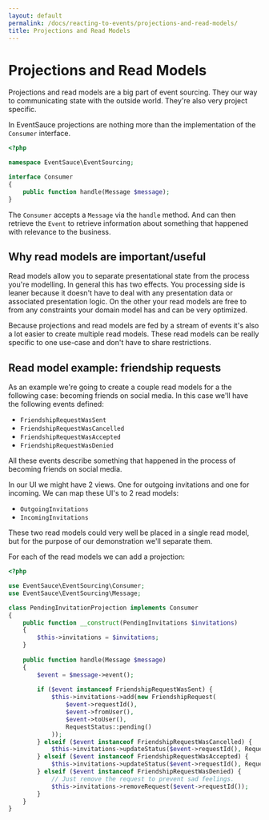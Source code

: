 ```yaml
---
layout: default
permalink: /docs/reacting-to-events/projections-and-read-models/
title: Projections and Read Models
---
```


# Projections and Read Models

Projections and read models are a big part of event sourcing. They
our way to communicating state with the outside world. They're also
very project specific.

In EventSauce projections are nothing more than the implementation of
the `Consumer` interface.

```php
<?php

namespace EventSauce\EventSourcing;

interface Consumer
{
    public function handle(Message $message);
}
```

The `Consumer` accepts a `Message` via the `handle` method. And can
then retrieve the `Event` to retrieve information about something
that happened with relevance to the business.

## Why read models are important/useful

Read models allow you to separate presentational state from the process
you're modelling. In general this has two effects. You processing side
is leaner because it doesn't have to deal with any presentation data or
associated presentation logic. On the other your read models are free
to from any constraints your domain model has and can be very optimized.

Because projections and read models are fed by a stream of events it's
also a lot easier to create multiple read models. These read models can
be really specific to one use-case and don't have to share restrictions.

## Read model example: friendship requests

As an example we're going to create a couple read models for a the
following case: becoming friends on social media. In this case we'll have
the following events defined:

* `FriendshipRequestWasSent`
* `FriendshipRequestWasCancelled`
* `FriendshipRequestWasAccepted`
* `FriendshipRequestWasDenied`

All these events describe something that happened in the process of becoming
friends on social media.

In our UI we might have 2 views. One for outgoing invitations and one for incoming.
We can map these UI's to 2 read models:

* `OutgoingInvitations`
* `IncomingInvitations`

These two read models could very well be placed in a single read model, but for the
purpose of our demonstration we'll separate them.

For each of the read models we can add a projection:

```php
<?php

use EventSauce\EventSourcing\Consumer;
use EventSauce\EventSourcing\Message;

class PendingInvitationProjection implements Consumer
{
    public function __construct(PendingInvitations $invitations)
    {
        $this->invitations = $invitations;
    }
    
    public function handle(Message $message)
    {
        $event = $message->event();
        
        if ($event instanceof FriendshipRequestWasSent) {
            $this->invitations->add(new FriendshipRequest(
                $event->requestId(),
                $event->fromUser(),
                $event->toUser(),
                RequestStatus::pending()
            ));
        } elseif ($event instanceof FriendshipRequestWasCancelled) {
            $this->invitations->updateStatus($event->requestId(), RequestStatus::cancelled());
        } elseif ($event instanceof FriendshipRequestWasAccepted) {
            $this->invitations->updateStatus($event->requestId(), RequestStatus::accepted());
        } elseif ($event instanceof FriendshipRequestWasDenied) {
            // Just remove the request to prevent sad feelings.
            $this->invitations->removeRequest($event->requestId());
        }
    }
}
```

